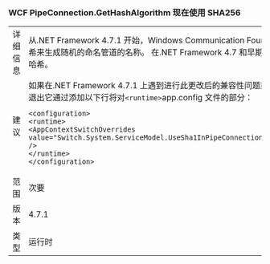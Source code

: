 ### <a name="wcf-pipeconnectiongethashalgorithm-now-uses-sha256"></a>WCF PipeConnection.GetHashAlgorithm 现在使用 SHA256

|   |   |
|---|---|
|详细信息|从.NET Framework 4.7.1 开始，Windows Communication Foundation 使用 SHA256 哈希来生成随机的命名管道的名称。 在.NET Framework 4.7 和早期版本中，它使用 SHA1 哈希。|
|建议|如果在.NET Framework 4.7.1 上遇到进行此更改后的兼容性问题或更高版本，你可以选择退出它通过添加以下行将对<code>&lt;runtime&gt;</code>app.config 文件的部分：<pre><code class="language-xml">&lt;configuration&gt;&#13;&#10;&lt;runtime&gt;&#13;&#10;&lt;AppContextSwitchOverrides value=&quot;Switch.System.ServiceModel.UseSha1InPipeConnectionGetHashAlgorithm=true&quot; /&gt;&#13;&#10;&lt;/runtime&gt;&#13;&#10;&lt;/configuration&gt;&#13;&#10;</code></pre>|
|范围|次要|
|版本|4.7.1|
|类型|运行时|

